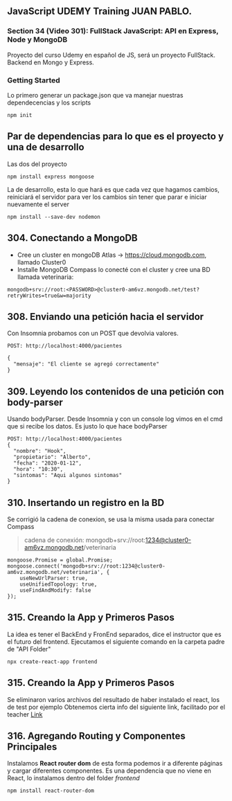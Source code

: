 ## JavaScript UDEMY Training JUAN PABLO.

### Section 34 (Video 301): FullStack JavaScript: API en Express, Node y MongoDB

Proyecto del curso Udemy en español de JS, será un proyecto FullStack.
Backend en Mongo y Express.

### Getting Started

Lo primero generar un package.json que va manejar nuestras dependecencias y los scripts

```
npm init
```

## Par de dependencias para lo que es el proyecto y una de desarrollo

Las dos del proyecto

```
npm install express mongoose
```

La de desarrollo, esta lo que hará es que cada vez que hagamos cambios, reiniciará el servidor para ver los cambios sin tener que parar e iniciar nuevamente el server

```
npm install --save-dev nodemon
```

## 304. Conectando a MongoDB

- Cree un cluster en mongoDB Atlas -> https://cloud.mongodb.com, llamado Cluster0
- Installe MongoDB Compass lo conecté con el cluster y cree una BD llamada veterinaria:

```
mongodb+srv://root:<PASSWORD>@cluster0-am6vz.mongodb.net/test?retryWrites=true&w=majority
```

## 308. Enviando una petición hacia el servidor

Con Insomnia probamos con un POST que devolvia valores.

```
POST: http://localhost:4000/pacientes

{
  "mensaje": "El cliente se agregó correctamente"
}
```

## 309. Leyendo los contenidos de una petición con body-parser

Usando bodyParser. Desde Insomnia y con un console log vimos en el cmd que si recibe los datos. Es justo lo que hace bodyParser

```
POST: http://localhost:4000/pacientes
{
  "nombre": "Hook",
  "propietario": "Alberto",
  "fecha": "2020-01-12",
  "hora": "10:30",
  "sintomas": "Aqui algunos sintomas"
}
```

## 310. Insertando un registro en la BD

Se corrigió la cadena de conexion, se usa la misma usada para conectar Compass

> cadena de conexión: mongodb+srv://root:1234@cluster0-am6vz.mongodb.net/veterinaria

```
mongoose.Promise = global.Promise;
mongoose.connect('mongodb+srv://root:1234@cluster0-am6vz.mongodb.net/veterinaria', {
    useNewUrlParser: true,
    useUnifiedTopology: true,
    useFindAndModify: false
});
```

## 315. Creando la App y Primeros Pasos

La idea es tener el BackEnd y FronEnd separados, dice el instructor que es el futuro del frontend. Ejecutamos el siguiente comando en la carpeta padre de "API Folder"

```
npx create-react-app frontend
```

## 315. Creando la App y Primeros Pasos

Se eliminaron varios archivos del resultado de haber instalado el react, los de test por ejemplo
Obtenemos cierta info del siguiente link, facilitado por el teacher
[Link](https://gist.github.com/juanpablogdl/9f75be22c9fa50b6f0d7ccb63e03408c)

## 316. Agregando Routing y Componentes Principales

Instalamos **React router dom** de esta forma podemos ir a diferente páginas y cargar diferentes componentes. Es una dependencia que no viene en React, lo instalamos dentro del folder _frontend_

```
npm install react-router-dom
```
